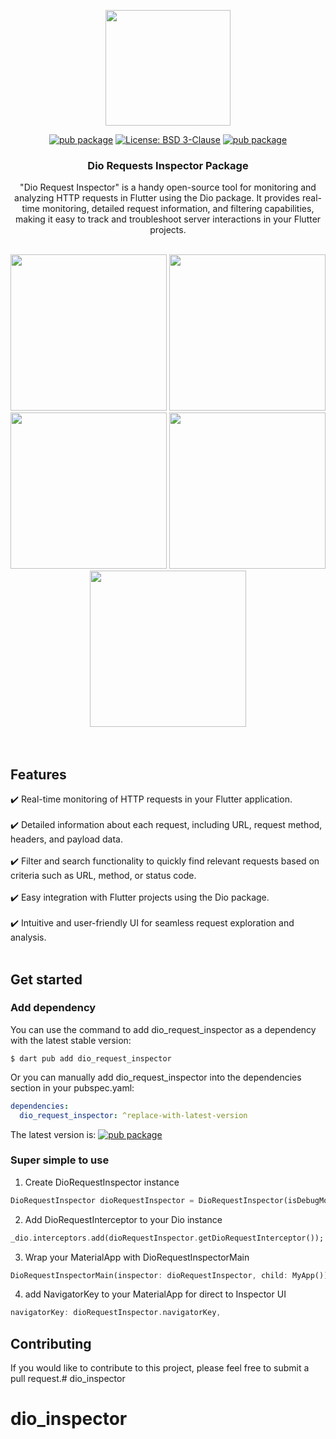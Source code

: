
<p align="center">
    <img src="https://user-images.githubusercontent.com/91040581/210127198-791f085b-61b8-4a77-8168-986c9a90d806.png" width="200" height="185">
</p>

<div align="center">

[![pub package](https://img.shields.io/pub/v/dio_request_inspector.svg)](https://pub.dartlang.org/packages/dio_request_inspector)
[![License: BSD 3-Clause](https://img.shields.io/github/license/bayunugroho2022/dio-request-inspector.svg?style=flat)](https://github.com/bayunugroho2022/dio-request-inspector/blob/master/LICENSE)
[![pub package](https://img.shields.io/badge/platform-flutter-blue.svg)](https://github.com/bayunugroho2022/dio-request-inspector)

</div>

<h3 align="center">Dio Requests Inspector Package</h3>

<p align="center">
"Dio Request Inspector" is a handy open-source tool for monitoring and analyzing HTTP requests in Flutter using the Dio package. It provides real-time monitoring, detailed request information, and filtering capabilities, making it easy to track and troubleshoot server interactions in your Flutter projects.
  <br>
  <br>
</p>

<div align="center">

<img src="https://user-images.githubusercontent.com/91040581/210163954-9687c5e7-6790-47f5-a773-03a63ebabebf.jpeg" width="250">
<img src="https://github.com/bayunugroho2022/dio-request-inspector/assets/91040581/abb13152-f56a-486d-9fd2-15ebec5fe24e" width="250">
<img src="https://github.com/bayunugroho2022/dio-request-inspector/assets/91040581/14f40aef-9bac-4173-9c13-4207b976841e" width="250">
<img src="https://github.com/bayunugroho2022/dio-request-inspector/assets/91040581/17ca16fd-588d-4147-8ff0-e437e98769f2" width="250">
<img src="https://github.com/bayunugroho2022/dio-request-inspector/assets/91040581/b4d62644-c356-4119-bc58-06dc2a340458" width="250">

</div>

<br clear="left"/>

<br>

## Features
✔️ Real-time monitoring of HTTP requests in your Flutter application. <br><br>
✔️ Detailed information about each request, including URL, request method, headers, and payload data.<br><br>
✔️ Filter and search functionality to quickly find relevant requests based on criteria such as URL, method, or status code.<br><br>
✔️ Easy integration with Flutter projects using the Dio package.<br><br>
✔️ Intuitive and user-friendly UI for seamless request exploration and analysis.<br><br>

## Get started

### Add dependency

You can use the command to add dio_request_inspector as a dependency with the latest stable version:

```console
$ dart pub add dio_request_inspector
```

Or you can manually add dio_request_inspector into the dependencies section in your pubspec.yaml:

```yaml
dependencies:
  dio_request_inspector: ^replace-with-latest-version
```


The latest version is: [![pub package](https://img.shields.io/pub/v/dio_request_inspector.svg)](https://pub.dartlang.org/packages/dio_request_inspector)

### Super simple to use

1. Create DioRequestInspector instance
```dart 
DioRequestInspector dioRequestInspector = DioRequestInspector(isDebugMode: true);
```
2. Add DioRequestInterceptor to your Dio instance
```dart
_dio.interceptors.add(dioRequestInspector.getDioRequestInterceptor());
```
3. Wrap your MaterialApp with DioRequestInspectorMain
```dart
DioRequestInspectorMain(inspector: dioRequestInspector, child: MyApp())
```
4. add NavigatorKey to your MaterialApp for direct to Inspector UI
```dart
navigatorKey: dioRequestInspector.navigatorKey,
```

## Contributing

If you would like to contribute to this project, please feel free to submit a pull request.# dio_inspector
# dio_inspector
